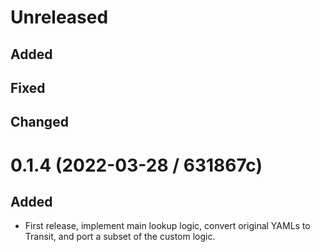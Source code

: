 # Unreleased

## Added

## Fixed

## Changed

# 0.1.4 (2022-03-28 / 631867c)

## Added

- First release, implement main lookup logic, convert original YAMLs to Transit,
  and port a subset of the custom logic.